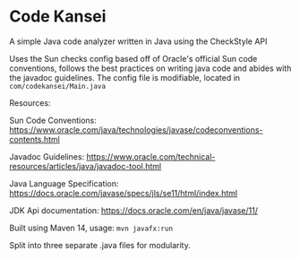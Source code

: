 # Code Kansei
A simple Java code analyzer written in Java using the CheckStyle API

Uses the Sun checks config based off of Oracle's official Sun code conventions, follows the best practices on writing java code and abides with the javadoc guidelines.
The config file is modifiable, located in `com/codekansei/Main.java`

Resources:

Sun Code Conventions: https://www.oracle.com/java/technologies/javase/codeconventions-contents.html

Javadoc Guidelines: https://www.oracle.com/technical-resources/articles/java/javadoc-tool.html

Java Language Specification: https://docs.oracle.com/javase/specs/jls/se11/html/index.html

JDK Api documentation: https://docs.oracle.com/en/java/javase/11/

Built using Maven 14, usage: `mvn javafx:run`

Split into three separate .java files for modularity.
